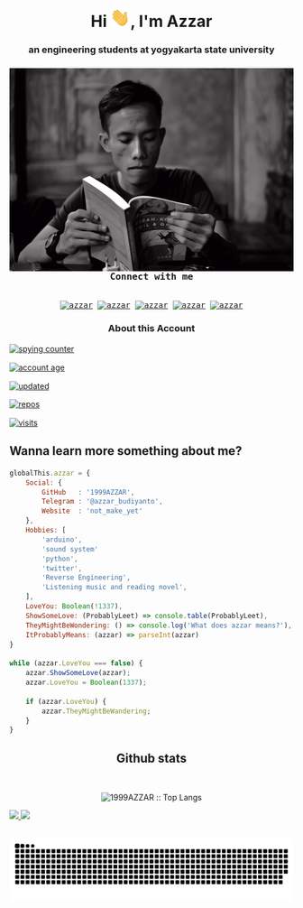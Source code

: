 <div align="center">
<h1 align="center">Hi <img width="35rem" src="./resources/img/waving.gif">, I'm Azzar</h1>
<h3 align="center">an engineering students at yogyakarta state university</h3>
</div>

<div>
  <samp>
    <img align="right" width="auto" height="360rem" src="./resources/img/header.jpg"/>
    <h3 align="center">Connect with me</h3>
    <p align="center">
      <br/>
      <a href="https://www.linkedin.com/in/azzar-budiyanto/" target="blank"><img align="center"
         src="https://raw.githubusercontent.com/rahuldkjain/github-profile-readme-generator/master/src/images/icons/Social/linked-in-alt.svg"
         alt="azzar" height="30" width="40" /></a>
      <a href="https://fb.com/1999AZZAR" target="blank"><img align="center"
         src="https://raw.githubusercontent.com/rahuldkjain/github-profile-readme-generator/master/src/images/icons/Social/facebook.svg"
         alt="azzar" height="30" width="40" /></a>
      <a href="https://instagram.com/azzar_budiyanto" target="blank"><img align="center"
         src="https://raw.githubusercontent.com/rahuldkjain/github-profile-readme-generator/master/src/images/icons/Social/instagram.svg"
         alt="azzar" height="30" width="40" /></a>
      <a href="https://wa.me/+6282232529804" target="blank"><img align="center"
         src="https://raw.githubusercontent.com/rahuldkjain/github-profile-readme-generator/master/src/images/icons/Social/whatsapp.svg"
         alt="azzar" height="30" width="40" /></a>
      <a href="https://twitter.com/siapa_hayosiapa" target="blank"><img align="center"
         src="https://raw.githubusercontent.com/rahuldkjain/github-profile-readme-generator/master/src/images/icons/Social/twitter.svg"
         alt="azzar" height="30" width="40" /></a>
      <br>
    </p>
  </samp>
</div>

<div>
<h3 align="center">About this Account</h3>
 <p align="left">
  <a href="github.com/1999AZZAR" target="blank"><img align="center" 
     src="https://badges.pufler.dev/visits/1999AZZAR/1999AZZAR?style=for-the-badge&color=e74c3c&logo=github&label=Spying+Counter"
     alt="spying counter" /></a>
  
  <a href="github.com/1999AZZAR" target="blank"><img align="center" 
     src="https://badges.pufler.dev/years/1999AZZAR/?style=for-the-badge&color=27a4fb&logo=github&label=Account+Age"
     alt="account age" /></a>
  
  <a href="github.com/1999AZZAR" target="blank"><img align="center" 
     src="https://badges.pufler.dev/updated/1999AZZAR/1999AZZAR?style=for-the-badge&color=ff00b4&logo=github&label=Profile+Updated"
     alt="updated" /></a>
  
  <a href="github.com/1999AZZAR" target="blank"><img align="center" 
     src="https://badges.pufler.dev/repos/1999AZZAR/?style=for-the-badge&color=251ee7&logo=github&label=Public+Repos"
     alt="repos" /></a>
  
  <a href="github.com/1999AZZAR" target="blank"><img align="center" 
     src="https://badges.pufler.dev/visits/1999AZZAR/1999AZZAR?style=for-the-badge&color=fbd11d&logo=github&label=visits"
     alt="visits" /></a>
 </p>
</div>
  
## Wanna learn more something about me?

```js
globalThis.azzar = {
    Social: {
        GitHub   : '1999AZZAR',
        Telegram : '@azzar_budiyanto',
        Website  : 'not_make_yet'
    },
    Hobbies: [
        'arduino',
        'sound system'
        'python',
        'twitter',
        'Reverse Engineering',
        'Listening music and reading novel',
    ],
    LoveYou: Boolean(!1337),
    ShowSomeLove: (ProbablyLeet) => console.table(ProbablyLeet),
    TheyMightBeWondering: () => console.log('What does azzar means?'),
    ItProbablyMeans: (azzar) => parseInt(azzar)
}

while (azzar.LoveYou === false) {
    azzar.ShowSomeLove(azzar);
    azzar.LoveYou = Boolean(1337);

    if (azzar.LoveYou) {
        azzar.TheyMightBeWandering;
    }
}
```
<div>
<h2 align="center"> Github stats </h2>

<br/>
<p align="center">
  <img src="https://github-readme-stats.vercel.app/api/top-langs/?username=1999AZZAR&langs_count=6&theme=gruvbox&layout=compact&hide_border=true" alt="1999AZZAR :: Top Langs" />
</p>
<p align="left">
  <a href="https://github.com/1999AZZAR/">
  <img width="49.5%" src="https://github-readme-stats.vercel.app/api?username=1999AZZAR&show_icons=true&theme=gruvbox&hide_border=true" />
  <img width="49.5%" src="https://github-readme-streak-stats.herokuapp.com/?user=1999AZZAR&theme=gruvbox&hide_border=true" />
  </a>
</p>
<br>
</div>

<div align="center">
  <img  src="./resources/img/grid-snake.svg"
    alt="snake" />
</div>
